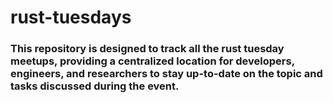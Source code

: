 # rust-tuesdays

### This repository is designed to track all the rust tuesday meetups, providing a centralized location for developers, engineers, and researchers to stay up-to-date on the topic and tasks discussed during the event.
